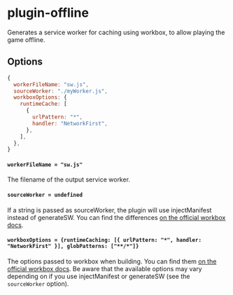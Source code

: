 # plugin-offline

Generates a service worker for caching using workbox, to allow playing the game offline.

## Options

```js
{
  workerFileName: "sw.js",
  sourceWorker: "./myWorker.js",
  workboxOptions: {
    runtimeCache: [
      {
        urlPattern: "*",
        handler: "NetworkFirst",
      },
    ],
  },
}
```

#### `workerFileName = "sw.js"`

The filename of the output service worker.

#### `sourceWorker = undefined`

If a string is passed as sourceWorker, the plugin will use injectManifest instead of generateSW.
You can find the differences [on the official workbox docs](https://developers.google.com/web/tools/workbox/modules/workbox-build#which_mode_to_use).

#### `workboxOptions = {runtimeCaching: [{ urlPattern: "*", handler: "NetworkFirst" }], globPatterns: ["**/*"]}`

The options passed to workbox when building. You can find them [on the official workbox docs](https://developers.google.com/web/tools/workbox/reference-docs/latest/module-workbox-build#.generateSW).
Be aware that the available options may vary depending on if you use injectManifest or generateSW (see the `sourceWorker` option).
